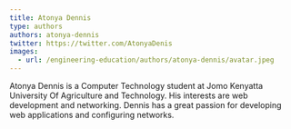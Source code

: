 ```yaml
---
title: Atonya Dennis
type: authors
authors: atonya-dennis
twitter: https://twitter.com/AtonyaDenis
images:
  - url: /engineering-education/authors/atonya-dennis/avatar.jpeg 
---
```

Atonya Dennis is a Computer Technology student at Jomo Kenyatta University Of Agriculture and Technology. His interests are web development and networking. Dennis has a great passion for developing web applications and configuring networks.
